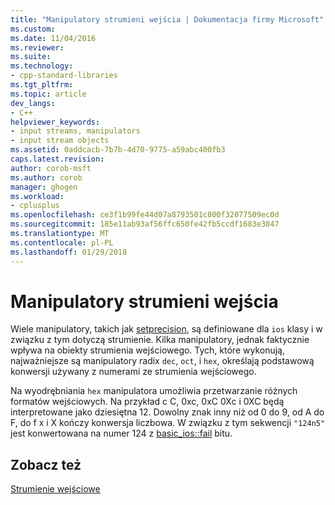 ```yaml
---
title: "Manipulatory strumieni wejścia | Dokumentacja firmy Microsoft"
ms.custom: 
ms.date: 11/04/2016
ms.reviewer: 
ms.suite: 
ms.technology:
- cpp-standard-libraries
ms.tgt_pltfrm: 
ms.topic: article
dev_langs:
- C++
helpviewer_keywords:
- input streams, manipulators
- input stream objects
ms.assetid: 0addcacb-7b7b-4d70-9775-a59abc400fb3
caps.latest.revision: 
author: corob-msft
ms.author: corob
manager: ghogen
ms.workload:
- cplusplus
ms.openlocfilehash: ce3f1b99fe44d07a8793501c800f32077509ec0d
ms.sourcegitcommit: 185e11ab93af56ffc650fe42fb5ccdf1683e3847
ms.translationtype: MT
ms.contentlocale: pl-PL
ms.lasthandoff: 01/29/2018
---
```

# <a name="input-stream-manipulators"></a>Manipulatory strumieni wejścia
Wiele manipulatory, takich jak [setprecision](../standard-library/iomanip-functions.md#setprecision), są definiowane dla `ios` klasy i w związku z tym dotyczą strumienie. Kilka manipulatory, jednak faktycznie wpływa na obiekty strumienia wejściowego. Tych, które wykonują, najważniejsze są manipulatory radix `dec`, `oct`, i `hex`, określają podstawową konwersji używany z numerami ze strumienia wejściowego.  
  
 Na wyodrębniania `hex` manipulatora umożliwia przetwarzanie różnych formatów wejściowych. Na przykład c C, 0xc, 0xC 0Xc i 0XC będą interpretowane jako dziesiętna 12. Dowolny znak inny niż od 0 do 9, od A do F, do f x i X kończy konwersja liczbowa. W związku z tym sekwencji `"124n5"` jest konwertowana na numer 124 z [basic_ios::fail](../standard-library/basic-ios-class.md#fail) bitu.  
  
## <a name="see-also"></a>Zobacz też  
 [Strumienie wejściowe](../standard-library/input-streams.md)

